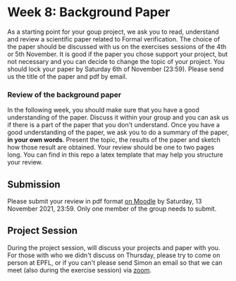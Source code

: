 # Week 8: Background Paper

As a starting point for your goup project, we ask you to read, understand and review a scientific paper related to Formal verification. The choice of the paper should be discussed with us on the exercises sessions of the 4th or 5th November. It is good if the paper you chose support your project, but not necessary and you can decide to change the topic of your project.
You should lock your paper by Saturday 6th of November (23:59). Please send us the title of the paper and pdf by email.

### Review of the background paper

In the following week, you should make sure that you have a good understanding of the paper. Discuss it within your group and you can ask us if there is a part of the paper that you don't understand.
Once you have a good understanding of the paper, we ask you to do a summary of the paper, **in your own words**. Present the topic, the results of the paper and sketch how those result are obtained. Your review should be one to two pages long. You can find in this repo a latex template that may help you structure your review.


## Submission
Please submit your review in pdf format [on Moodle](https://moodle.epfl.ch/mod/assign/view.php?id=1104628) by Saturday, 13 November 2021, 23:59. Only one member of the group needs to submit.

## Project Session
During the project session, will discuss your projects and paper with you. For those with who we didn't discuss on Thursday, please try to come on person at EPFL, or if you can't please send Simon an email so that we can meet (also during the exercise session) via [zoom](https://epfl.zoom.us/j/69030789600).
